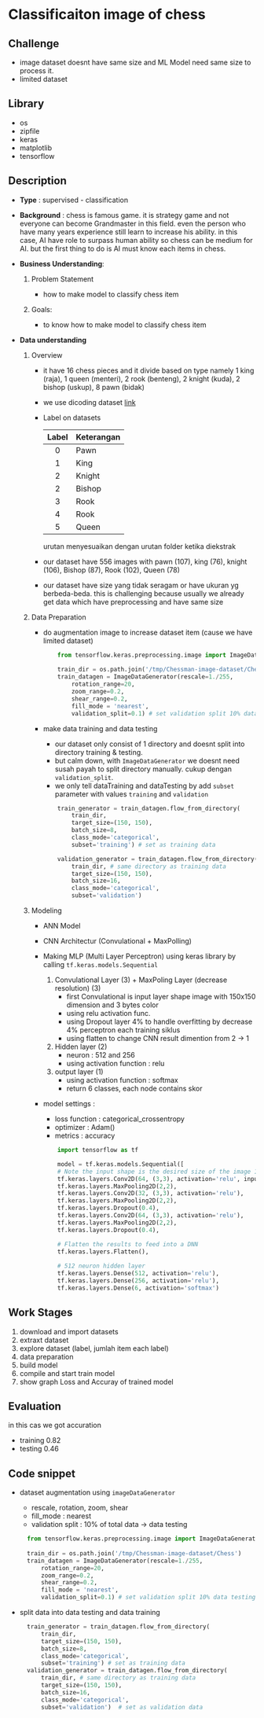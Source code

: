 # Classificaiton image of chess

## Challenge

- image dataset doesnt have same size and ML Model need same size to process it. 
- limited dataset

## Library

- os
- zipfile
- keras
- matplotlib
- tensorflow


## Description

- **Type** : supervised - classification 
  
- **Background** : chess is famous game. it is strategy game and not everyone can become Grandmaster in this field. even the person who have many years experience still learn to increase his ability. in this case, AI have role to surpass human ability so chess can be medium for AI. but the first thing to do is AI must know each items in chess.
  
- **Business Understanding**:
  1. Problem Statement
     - how to make model to classify chess item
   
  2. Goals:
     - to know how to make model to classify chess item

- **Data understanding**
  1. Overview
     - it have 16 chess pieces and it divide based on type namely 1 king (raja), 1 queen (menteri), 2 rook (benteng), 2 knight (kuda), 2 bishop (uskup), 8 pawn (bidak)

     - we use dicoding dataset [link](https://github.com/dicodingacademy/assets/raw/main/ml_pengembangan_academy/Chessman-image-dataset.zip)

     - Label on datasets
  
        | Label | Keterangan |
        | :--: | :-- |
        | 0 | Pawn
        | 1 | King
        | 2 | Knight
        | 2 | Bishop
        | 3 | Rook
        | 4 | Rook
        | 5 | Queen

        urutan menyesuaikan dengan urutan folder ketika diekstrak  
  
     - our dataset have 556 images with pawn (107), king (76), knight (106), Bishop (87), Rook (102), Queen (78)

     -  our dataset have size yang tidak seragam or have ukuran yg berbeda-beda. this is challenging because usually we already get data which have preprocessing and have same size 

  2. Data Preparation
     - do augmentation image to increase dataset item (cause we have limited dataset)
        ```py
            from tensorflow.keras.preprocessing.image import ImageDataGenerator
            
            train_dir = os.path.join('/tmp/Chessman-image-dataset/Chess')
            train_datagen = ImageDataGenerator(rescale=1./255,
                rotation_range=20,
                zoom_range=0.2,
                shear_range=0.2,
                fill_mode = 'nearest',
                validation_split=0.1) # set validation split 10% data testin
        ```

     - make data training and data testing
         - our dataset only consist of 1 directory and doesnt split into directory training & testing.
         - but calm down, with ``ImageDataGenerator`` we doesnt need susah payah to split directory manually. cukup dengan ``validation_split``.
         - we only tell dataTraining and dataTesting by add ``subset`` parameter with values ``training`` and ``validation``
        ```py
            train_generator = train_datagen.flow_from_directory(
                train_dir,
                target_size=(150, 150),
                batch_size=8,
                class_mode='categorical',
                subset='training') # set as training data

            validation_generator = train_datagen.flow_from_directory(
                train_dir, # same directory as training data
                target_size=(150, 150),
                batch_size=16,
                class_mode='categorical',
                subset='validation')
        ```
  3. Modeling
     - ANN Model
     - CNN Architectur (Convulational + MaxPolling)
     - Making MLP (Multi Layer Perceptron) using keras library by calling ``tf.keras.models.Sequential``  
  
       1. Convulational Layer (3) + MaxPoling Layer (decrease resolution) (3)
          - first Convulational is input layer  shape image with 150x150 dimension and 3 bytes color
          - using relu activation func.
          - using Dropout layer 4% to handle overfitting by decrease 4% perceptron each training siklus 
          - using flatten to change CNN result dimention from 2 -> 1
       2. Hidden layer (2)
           - neuron : 512 and 256
           - using activation function : relu
       3. output layer (1)
           - using activation function : softmax
           - return 6 classes, each node contains skor
  
     - model settings :
       - loss function : categorical_crossentropy
       - optimizer : Adam()
       - metrics : accuracy

        ```py
            import tensorflow as tf

            model = tf.keras.models.Sequential([
            # Note the input shape is the desired size of the image 150x150 with 3 bytes color
            tf.keras.layers.Conv2D(64, (3,3), activation='relu', input_shape=(150, 150, 3)),
            tf.keras.layers.MaxPooling2D(2,2),
            tf.keras.layers.Conv2D(32, (3,3), activation='relu'),
            tf.keras.layers.MaxPooling2D(2,2),
            tf.keras.layers.Dropout(0.4),  
            tf.keras.layers.Conv2D(64, (3,3), activation='relu'), 
            tf.keras.layers.MaxPooling2D(2,2),
            tf.keras.layers.Dropout(0.4),  

            # Flatten the results to feed into a DNN
            tf.keras.layers.Flatten(), 
            
            # 512 neuron hidden layer
            tf.keras.layers.Dense(512, activation='relu'),
            tf.keras.layers.Dense(256, activation='relu'),
            tf.keras.layers.Dense(6, activation='softmax')  
        ```

## Work Stages

1. download and import datasets
2. extraxt dataset
3. explore dataset (label, jumlah item each label)
4. data preparation
5. build model
6. compile and start train model
7. show graph Loss and Accuray of trained model

## Evaluation

in this cas we got accuration 
- training 0.82   
- testing 0.46 
 

## Code snippet

- dataset augmentation using ``imageDataGenerator``
  - rescale, rotation, zoom, shear
  - fill_mode : nearest
  - validation split : 10% of total data -> data testing
  
  ```py
    from tensorflow.keras.preprocessing.image import ImageDataGenerator
     
    train_dir = os.path.join('/tmp/Chessman-image-dataset/Chess')
    train_datagen = ImageDataGenerator(rescale=1./255,
        rotation_range=20,
        zoom_range=0.2,
        shear_range=0.2,
        fill_mode = 'nearest',
        validation_split=0.1) # set validation split 10% data testing
  ```

- split data into data testing and data training
  ```py
    train_generator = train_datagen.flow_from_directory(
        train_dir,
        target_size=(150, 150),
        batch_size=8,
        class_mode='categorical',
        subset='training') # set as training data
    validation_generator = train_datagen.flow_from_directory(
        train_dir, # same directory as training data
        target_size=(150, 150),
        batch_size=16,
        class_mode='categorical',
        subset='validation')  # set as validation data
  ```
